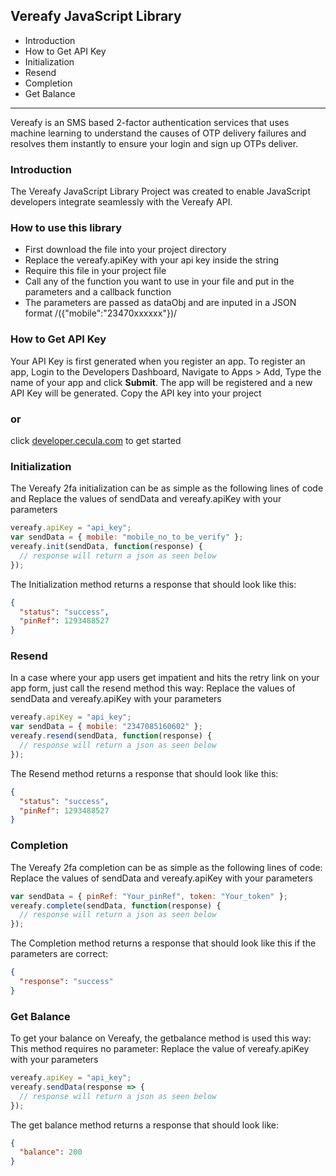 ## Vereafy JavaScript Library

- Introduction
- How to Get API Key
- Initialization
- Resend
- Completion
- Get Balance

---

Vereafy is an SMS based 2-factor authentication services that uses machine learning to understand the causes of OTP delivery failures and resolves them instantly to ensure your login and sign up OTPs deliver.

### Introduction

The Vereafy JavaScript Library Project was created to enable JavaScript developers integrate seamlessly with the Vereafy API.

### How to use this library

- First download the file into your project directory
- Replace the vereafy.apiKey with your api key inside the string
- Require this file in your project file
- Call any of the function you want to use in your file and put in the parameters and a callback function
- The parameters are passed as dataObj and are inputed in a JSON format /({"mobile":"23470xxxxxx"})/

### How to Get API Key

Your API Key is first generated when you register an app. To register an app,
Login to the Developers Dashboard, Navigate to Apps > Add, Type the name of your app and click **Submit**. The app will be registered and a new API Key will be generated. Copy the API key into your project

### or

click [developer.cecula.com](https://developer.cecula.com/docs/introduction/generating-api-key) to get started

### Initialization

The Vereafy 2fa initialization can be as simple as the following lines of code and Replace the values of sendData and vereafy.apiKey with your parameters

```js
vereafy.apiKey = "api_key";
var sendData = { mobile: "mobile_no_to_be_verify" };
vereafy.init(sendData, function(response) {
  // response will return a json as seen below
});
```

The Initialization method returns a response that should look like this:

```json
{
  "status": "success",
  "pinRef": 1293488527
}
```

### Resend

In a case where your app users get impatient and hits the retry link on your app form, just call the resend method this way: Replace the values of sendData and vereafy.apiKey with your parameters

```js
vereafy.apiKey = "api_key";
var sendData = { mobile: "2347085160602" };
vereafy.resend(sendData, function(response) {
  // response will return a json as seen below
});
```

The Resend method returns a response that should look like this:

```json
{
  "status": "success",
  "pinRef": 1293488527
}
```

### Completion

The Vereafy 2fa completion can be as simple as the following lines of code: Replace the values of sendData and vereafy.apiKey with your parameters

```js
var sendData = { pinRef: "Your_pinRef", token: "Your_token" };
vereafy.complete(sendData, function(response) {
  // response will return a json as seen below
});
```

The Completion method returns a response that should look like this if the parameters are correct:

```json
{
  "response": "success"
}
```

### Get Balance

To get your balance on Vereafy, the getbalance method is used this way: This method requires no parameter: Replace the value of vereafy.apiKey with your parameters

```js
vereafy.apiKey = "api_key";
vereafy.sendData(response => {
  // response will return a json as seen below
});
```

The get balance method returns a response that should look like:

```json
{
  "balance": 200
}
```
